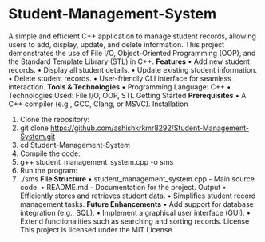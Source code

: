 # Student-Management-System
A simple and efficient C++ application to manage student records, allowing users to add, display, update, and delete information. This project demonstrates the use of File I/O, Object-Oriented Programming (OOP), and the Standard Template Library (STL) in C++.
__Features__
•	Add new student records.
•	Display all student details.
•	Update existing student information.
•	Delete student records.
•	User-friendly CLI interface for seamless interaction.
__Tools & Technologies__
•	Programming Language: C++
•	Technologies Used: File I/O, OOP, STL
Getting Started
__Prerequisites__
•	A C++ compiler (e.g., GCC, Clang, or MSVC).
Installation
1.	Clone the repository: 
2.	git clone https://github.com/ashishkrkmr8292/Student-Management-System.git
3.	cd Student-Management-System
4.	Compile the code: 
5.	g++ student_management_system.cpp -o sms
6.	Run the program: 
7.	./sms
__File Structure__
•	student_management_system.cpp - Main source code.
•	README.md - Documentation for the project.
Output
•	Efficiently stores and retrieves student data.
•	Simplifies student record management tasks.
__Future Enhancements__
•	Add support for database integration (e.g., SQL).
•	Implement a graphical user interface (GUI).
•	Extend functionalities such as searching and sorting records.
License
This project is licensed under the MIT License.


